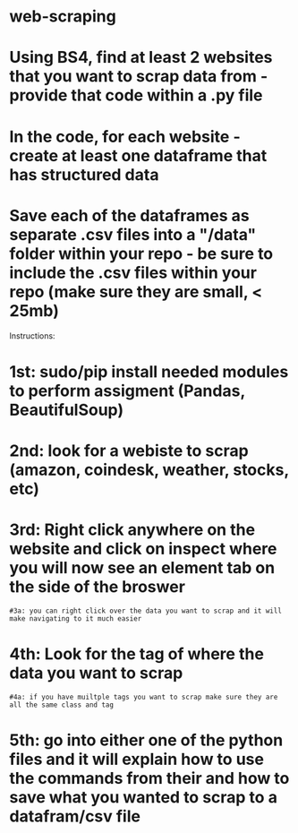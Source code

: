 # web-scraping

# Using BS4, find at least 2 websites that you want to scrap data from - provide that code within a .py file  

# In the code, for each website - create at least one dataframe that has structured data 

# Save each of the dataframes as separate .csv files into a "/data" folder within your repo - be sure to include the .csv files within your repo (make sure they are small, < 25mb) 

Instructions:
# 1st: sudo/pip install needed modules to perform assigment (Pandas, BeautifulSoup)
# 2nd: look for a webiste to scrap (amazon, coindesk, weather, stocks, etc)
# 3rd: Right click anywhere on the website and click on inspect where you will now see an element tab on the side of the broswer
    #3a: you can right click over the data you want to scrap and it will make navigating to it much easier
# 4th: Look for the tag of where the data you want to scrap 
    #4a: if you have muiltple tags you want to scrap make sure they are all the same class and tag
# 5th: go into either one of the python files and it will explain how to use the commands from their and how to save what you wanted to scrap to a datafram/csv file
